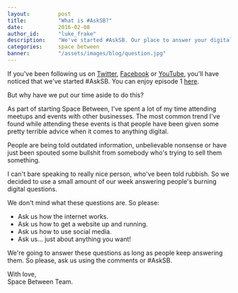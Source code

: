 ```yaml
---
layout:         post
title:          "What is #AskSB?"
date:           2016-02-08
author_id:      "luke_frake"
description:    "We've started #AskSB. Our place to answer your digital, but why?"
categories:     space between
banner:         "/assets/images/blog/question.jpg"
---
```


If you've been following us on [Twitter](https://twitter.com/Space__Between), [Facebook](https://www.facebook.com/teamSpaceBetween/) or [YouTube](https://www.youtube.com/channel/UCq5Ohmf9RVoZ5IlNiawc2JA), you'll have noticed that we've started #AskSB. You can enjoy episode 1 [here](https://www.youtube.com/embed/ciQgxPNk_eM).

But why have we put our time aside to do this?

As part of starting Space Between, I've spent a lot of my time attending meetups and events with other businesses. The most common trend I've found while attending these events is that people have been given some pretty terrible advice when it comes to anything digital.

People are being told outdated information, unbelievable nonsense or  have just been spouted some bullshit from somebody who's trying to sell them something.

I can't bare speaking to really nice person, who've been told rubbish. So we decided to use a small amount of our week answering people's burning digital questions.

We don't mind what these questions are. So please:

* Ask us how the internet works.
* Ask us how to get a website up and running.
* Ask us how to use social media.
* Ask us... just about anything you want!

We're going to answer these questions as long as people keep answering them. So please, ask us using the comments or #AskSB.

With love,<br/>
Space Between Team.